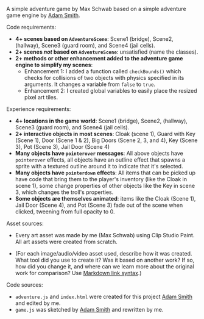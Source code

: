 A simple adventure game by Max Schwab based on a simple adventure game engine by [Adam Smith](https://github.com/rndmcnlly).

Code requirements:
- **4+ scenes based on `AdventureScene`**: Scene1 (bridge), Scene2, (hallway), Scene3 (guard room), and Scene4 (jail cells).
- **2+ scenes *not* based on `AdventureScene`**: unsatisfied (name the classes).
- **2+ methods or other enhancement added to the adventure game engine to simplify my scenes**:
    - Enhancement 1: I added a function called `checkBounds()` which checks for collisions of two objects with physics specified in its arguments. It changes a variable from `false` to `true`.
    - Enhancement 2: I created global variables to easily place the resized pixel art tiles.

Experience requirements:
- **4+ locations in the game world**: Scene1 (bridge), Scene2, (hallway), Scene3 (guard room), and Scene4 (jail cells).
- **2+ interactive objects in most scenes**: Cloak (scene 1), Guard with Key (Scene 1), Door (Scene 1 & 2), Big Doors (Scene 2, 3, and 4), Key (Scene 3), Pot (Scene 3), Jail Door (Scene 4)
- **Many objects have `pointerover` messages**: All above objects have `pointerover` effects, all objects have an outline effect that spawns a sprite with a textured outline around it to indicate that it's selected.
- **Many objects have `pointerdown` effects**: All items that can be picked up have code that bring them to the player's inventory (like the Cloak in scene 1), some change properties of other objects like the Key in scene 3, which changes the troll's properties.
- **Some objects are themselves animated**: items like the Cloak (Scene 1), Jail Door (Scene 4), and Pot (Scene 3) fade out of the scene when clicked, tweening from full opacity to 0.

Asset sources:
- Every art asset was made by me (Max Schwab) using Clip Studio Paint. All art assets were created from scratch.

- (For each image/audio/video asset used, describe how it was created. What tool did you use to create it? Was it based on another work? If so, how did you change it, and where can we learn more about the original work for comparison? Use [Markdown link syntax](https://docs.github.com/en/get-started/writing-on-github/getting-started-with-writing-and-formatting-on-github/basic-writing-and-formatting-syntax#links).)

Code sources:
- `adventure.js` and `index.html` were created for this project [Adam Smith](https://github.com/rndmcnlly) and edited by me.
- `game.js` was sketched by [Adam Smith](https://github.com/rndmcnlly) and rewritten by me.